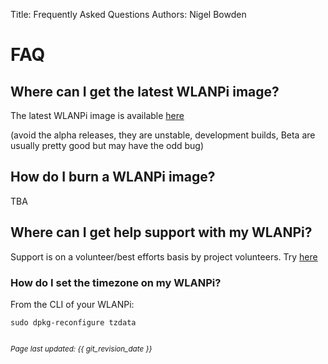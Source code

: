 Title: Frequently Asked Questions
Authors: Nigel Bowden

# FAQ

## Where can I get the latest WLANPi image?

The latest WLANPi image is available [here][wlanpi_releases]

(avoid the alpha releases, they are unstable, development builds, Beta are usually pretty good but may have the odd bug)

## How do I burn a WLANPi image?

TBA

## Where can I get help support with my WLANPi?

Support is on a volunteer/best efforts basis by project volunteers. Try [here][support]

### How do I set the timezone on my WLANPi?

From the CLI of your WLANPi:

```
sudo dpkg-reconfigure tzdata
```

<!-- Link list -->
[support]: support.md
[wlanpi_releases]: https://github.com/WLAN-Pi/wlanpi/releases

<small><br><i>Page last updated: {{ git_revision_date }} </i></small>